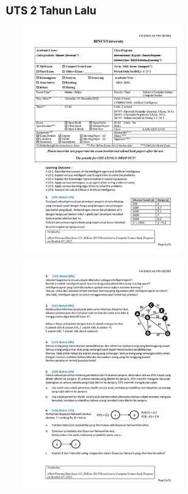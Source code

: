 # UTS 2 Tahun Lalu

<figure><img src="../.gitbook/assets/20221103042637_COMP6853004_MID_RCQuestion_page-0001.jpg" alt=""><figcaption></figcaption></figure>

<figure><img src="../.gitbook/assets/20221103042637_COMP6853004_MID_RCQuestion_page-0002.jpg" alt=""><figcaption></figcaption></figure>
